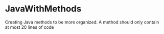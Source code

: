 # JavaWithMethods

Creating Java methods to be more organized. A method should only contain at most 20 lines of code
